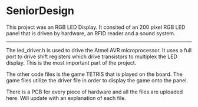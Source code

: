 # SeniorDesign
This project was an RGB LED Display. It consited of an 200 pixel RGB LED panel that is driven by hardware, an RFID reader and a sound system.

---------------------------------------------------------

The led_driver.h is used to drive the Atmel AVR microprocessor. It uses a full port to drive shift registers which drive transistors to 
multiplex the LED display. This is the most important part of the project.

The other code files is the game TETRIS that is played on the board. The game files utilize the driver file in order to display the game 
onto the panel.

There is a PCB for every piece of hardware and all the files are uploaded here. Will update with an explanation of each file.
